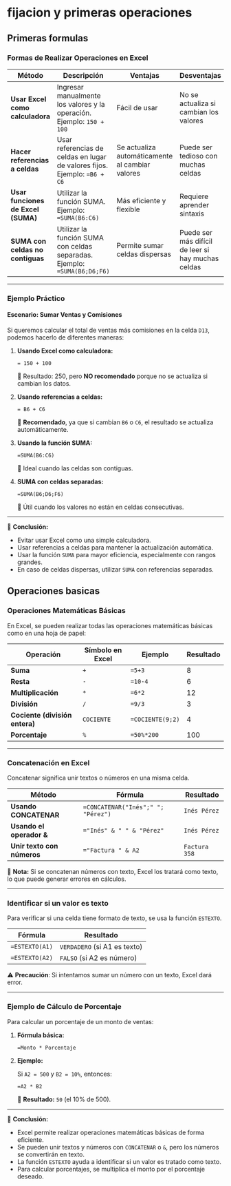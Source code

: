 # fijacion y primeras operaciones

## Primeras formulas

### **Formas de Realizar Operaciones en Excel**

| **Método** | **Descripción** | **Ventajas** | **Desventajas** |
|------------|---------------|-------------|----------------|
| **Usar Excel como calculadora** | Ingresar manualmente los valores y la operación. Ejemplo: `150 + 100` | Fácil de usar | No se actualiza si cambian los valores |
| **Hacer referencias a celdas** | Usar referencias de celdas en lugar de valores fijos. Ejemplo: `=B6 + C6` | Se actualiza automáticamente al cambiar valores | Puede ser tedioso con muchas celdas |
| **Usar funciones de Excel (SUMA)** | Utilizar la función SUMA. Ejemplo: `=SUMA(B6:C6)` | Más eficiente y flexible | Requiere aprender sintaxis |
| **SUMA con celdas no contiguas** | Utilizar la función SUMA con celdas separadas. Ejemplo: `=SUMA(B6;D6;F6)` | Permite sumar celdas dispersas | Puede ser más difícil de leer si hay muchas celdas |

---

### **Ejemplo Práctico**

#### **Escenario: Sumar Ventas y Comisiones**

Si queremos calcular el total de ventas más comisiones en la celda `D13`, podemos hacerlo de diferentes maneras:

1. **Usando Excel como calculadora:**

   ```excel
   = 150 + 100
   ```

   📌 Resultado: 250, pero **NO recomendado** porque no se actualiza si cambian los datos.

2. **Usando referencias a celdas:**

   ```excel
   = B6 + C6
   ```

   📌 **Recomendado**, ya que si cambian `B6` o `C6`, el resultado se actualiza automáticamente.

3. **Usando la función SUMA:**

   ```excel
   =SUMA(B6:C6)
   ```

   📌 Ideal cuando las celdas son contiguas.

4. **SUMA con celdas separadas:**

   ```excel
   =SUMA(B6;D6;F6)
   ```

   📌 Útil cuando los valores no están en celdas consecutivas.

---

📢 **Conclusión:**

- Evitar usar Excel como una simple calculadora.
- Usar referencias a celdas para mantener la actualización automática.
- Usar la función `SUMA` para mayor eficiencia, especialmente con rangos grandes.
- En caso de celdas dispersas, utilizar `SUMA` con referencias separadas.

## Operaciones basicas

### **Operaciones Matemáticas Básicas**

En Excel, se pueden realizar todas las operaciones matemáticas básicas como en una hoja de papel:

| **Operación** | **Símbolo en Excel** | **Ejemplo** | **Resultado** |
|--------------|---------------------|------------|-------------|
| **Suma** | `+` | `=5+3` | 8 |
| **Resta** | `-` | `=10-4` | 6 |
| **Multiplicación** | `*` | `=6*2` | 12 |
| **División** | `/` | `=9/3` | 3 |
| **Cociente (división entera)** | `COCIENTE` | `=COCIENTE(9;2)` | 4 |
| **Porcentaje** | `%` | `=50%*200` | 100 |

---

### **Concatenación en Excel**

Concatenar significa unir textos o números en una misma celda.

| **Método** | **Fórmula** | **Resultado** |
|-----------|------------|--------------|
| **Usando CONCATENAR** | `=CONCATENAR("Inés";" "; "Pérez")` | `Inés Pérez` |
| **Usando el operador &** | `="Inés" & " " & "Pérez"` | `Inés Pérez` |
| **Unir texto con números** | `="Factura " & A2` | `Factura 358` |

📌 **Nota:** Si se concatenan números con texto, Excel los tratará como texto, lo que puede generar errores en cálculos.

---

### **Identificar si un valor es texto**

Para verificar si una celda tiene formato de texto, se usa la función `ESTEXTO`.

| **Fórmula** | **Resultado** |
|------------|-------------|
| `=ESTEXTO(A1)` | `VERDADERO` (si A1 es texto) |
| `=ESTEXTO(A2)` | `FALSO` (si A2 es número) |

⚠ **Precaución**: Si intentamos sumar un número con un texto, Excel dará error.

---

### **Ejemplo de Cálculo de Porcentaje**

Para calcular un porcentaje de un monto de ventas:

1. **Fórmula básica:**

   ```excel
   =Monto * Porcentaje
   ```

2. **Ejemplo:**

   Si `A2 = 500` y `B2 = 10%`, entonces:

   ```excel
   =A2 * B2
   ```

   📌 **Resultado:** `50` (el 10% de 500).

---

📢 **Conclusión:**

- Excel permite realizar operaciones matemáticas básicas de forma eficiente.
- Se pueden unir textos y números con `CONCATENAR` o `&`, pero los números se convertirán en texto.
- La función `ESTEXTO` ayuda a identificar si un valor es tratado como texto.
- Para calcular porcentajes, se multiplica el monto por el porcentaje deseado.
